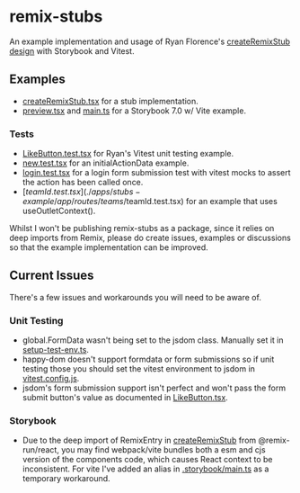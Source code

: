 # remix-stubs

An example implementation and usage of Ryan Florence's [createRemixStub design](https://github.com/remix-run/remix/discussions/2481) with Storybook and Vitest.

## Examples

- [createRemixStub.tsx](./packages/remix-stubs/src/createRemixStub.tsx) for a stub implementation.
- [preview.tsx](./apps/stubs-example/.storybook/preview.tsx) and [main.ts](apps/stubs-example/.storybook/main.ts) for a Storybook 7.0 w/ Vite example.

### Tests

- [LikeButton.test.tsx](./apps/stubs-example/app/components/LikeButton.test.tsx) for Ryan's Vitest unit testing example.
- [new.test.tsx](./apps/stubs-example/app/routes/notes/new.test.tsx) for an initialActionData example.
- [login.test.tsx](./apps/stubs-example/app/routes/login.test.tsx) for a login form submission test with vitest mocks to assert the action has been called once.
- [$teamId.test.tsx](./apps/stubs-example/app/routes/teams/$teamId.test.tsx) for an example that uses useOutletContext().

Whilst I won't be publishing remix-stubs as a package, since it relies on deep imports from Remix, please do create issues, examples or discussions so that the example implementation can be improved.

## Current Issues

There's a few issues and workarounds you will need to be aware of.

### Unit Testing

- global.FormData wasn't being set to the jsdom class. Manually set it in [setup-test-env.ts](./apps/stubs-example/test/setup-test-env.ts).
- happy-dom doesn't support formdata or form submissions so if unit testing those you should set the vitest environment to jsdom in [vitest.config.js](./apps/stubs-example/vitest.config.js).
- jsdom's form submission support isn't perfect and won't pass the form submit button's value as documented in [LikeButton.tsx](./apps/stubs-example/app/components/LikeButton.tsx).

### Storybook

- Due to the deep import of RemixEntry in [createRemixStub](./packages/remix-stubs/src/createRemixStub.tsx) from @remix-run/react, you may find webpack/vite bundles both a esm and cjs version of the components code, which causes React context to be inconsistent. For vite I've added an alias in [.storybook/main.ts](./apps/stubs-example/.storybook/main.ts) as a temporary workaround.

